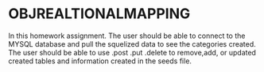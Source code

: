 # OBJREALTIONALMAPPING

In this homework assignment. The user should be able to connect to the MYSQL database and pull the squelized data to see the categories created. The user should be able to use .post .put .delete to remove,add, or updated created tables and information created in the seeds file.